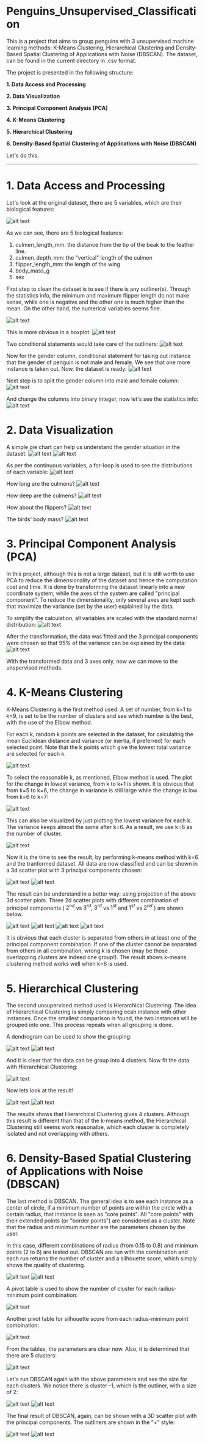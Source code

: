 # Penguins_Unsupervised_Classification

This is a project that aims to group penguins with 3 unsupervised machine learning methods: K-Means Clustering, Hierarchical Clustering and Density-Based Spatial Clustering of Applications with Noise (DBSCAN). The dataset, can be found in the current directory in .csv format.

The project is presented in the following structure:

**1. Data Access and Processing**

**2. Data Visualization**
   
**3. Principal Component Analysis (PCA)**
   
**4. K-Means Clustering**   

**5. Hierarchical Clustering**   

**6. Density-Based Spatial Clustering of Applications with Noise (DBSCAN)**




Let's do this.
*****************************************************************************************************************
# 1. Data Access and Processing

Let's look at the original dataset, there are 5 variables, which are their biological features:

![alt text](images/a1.jpg)

As we can see, there are 5 biological features:

1. culmen_length_mm: the distance from the tip of the beak to the feather line.
2. culmen_depth_mm: the "vertical" length of the culmen
3. flipper_length_mm: the length of the wing
4. body_mass_g
5. sex
 

First step to clean the dataset is to see if there is any outliner(s). Through the statistics info, the minimum and maximum flipper length do not make sense, while one is negative and the other one is much higher than the mean. On the other hand, the numerical variables seems fine.

![alt text](images/a2.jpg)

This is more obvious in a boxplot:
![alt text](images/boxplot.jpg)

Two conditional statements would take care of the outliners:
![alt text](images/a3.jpg)

Now for the gender column, conditional statement for taking out instance that the gender of penguin is not male and female. We see that one more instance is taken out. Now, the dataset is ready:
![alt text](images/a4.jpg)

Next step is to split the gender column into male and female column:
![alt text](images/a5.jpg)

And change the columns into binary integer, now let's see the statistics info:
![alt text](images/a6.jpg)

# 2. Data Visualization

A simple pie chart can help us understand the gender situation in the dataset:
![alt text](images/b1.jpg)
![alt text](images/gender.jpg)

As per the continuous variables, a for-loop is used to see the distributions of each variable:
![alt text](images/b2.jpg)

How long are the culmens?
![alt text](images/culmen_length_mm.jpg)

How deep are the culmens?
![alt text](images/culmen_depth_mm.jpg)

How about the flippers?
![alt text](images/flipper_length_mm.jpg)

The birds' body mass?
![alt text](images/body_mass_g.jpg)

# 3. Principal Component Analysis (PCA)

In this project, although this is not a large dataset, but it is still worth to use PCA to reduce the dimensionality of the dataset and hence the computation cost and time. It is done by transforming the dataset linearly into a new coordinate system, while the axes of the system are called "principal component". To reduce the dimensionality, only several axes are kept such that maximize the variance (set by the user) explained by the data.

To simplify the calculation, all variables are scaled with the standard normal distribution:
![alt text](images/c1.jpg)

After the transformation, the data was fitted and the 3 principal components were chosen so that 95% of the variance can be explained by the data:
![alt text](images/c2.jpg)

With the transformed data and 3 axes only, now we can move to the unspervised methods.

# 4. K-Means Clustering

K-Means Clustering is the first method used. A set of number, from k=1 to k=9, is set to be the number of clusters and see which number is the best, with the use of the Elbow method.

For each k, random k points are selected in the dataset, for calculating the mean Euclidean distance and variance (or inertia, if preferred) for each selected point. Note that the k points which give the lowest total variance are selected for each k.

![alt text](images/d1.jpg)

To select the reasonable k, as mentioned, Elbow method is used. The plot for the change in lowest variance, from k to k+1 is shown. It is obvious that from k=5 to k=6, the change in variance is still large while the change is low from k=6 to k=7:

![alt text](images/Change_in_Inertia.jpg)

This can also be visualized by just plotting the lowest variance for each k. The variance keeps almost the same after k=6. As a result, we use k=6 as the number of cluster.

![alt text](images/Interia_Trend.jpg)

Now it is the time to see the result, by performing k-means method with k=6 and the tranformed dataset. All data are now classified and can be shown in a 3d scatter plot with 3 principal components chosen:

![alt text](images/d2.jpg)
![alt text](images/3d_kmean.jpg)

The result can be understand in a better way: using projection of the above 3d scatter plots. Three 2d scatter plots with different combination of principal components ( $2^{nd}$ vs $3^{rd}$, $3^{rd}$ vs $1^{st}$ and $1^{st}$ vs $2^{nd}$ ) are shown below.

![alt text](images/d3.jpg)
![alt text](images/2_vs_3_PCproj.jpg)
![alt text](images/3_vs_1_PCproj.jpg)
![alt text](images/1_vs_2_PCproj.jpg)

It is obvious that each cluster is separated from others in at least one of the principal component combination. If one of the cluster cannot be separated from others in all combination, wrong k is chosen (may be those overlapping clusters are indeed one group!). The result shows k-means clustering method works well when k=6 is used.

# 5. Hierarchical Clustering

The second unsupervised method used is Hierarchical Clustering. The idea of Hierarchical Clustering is simply comparing ecah instance with other instances. Once the smallest comparison is found, the two instances will be grouped into one. This process repeats when all grouping is done.

A dendrogram can be used to show the grouping:

![alt text](images/e1.jpg)
![alt text](images/den.jpg)

And it is clear that the data can be group into 4 clusters. Now fit the data with Hierarchical Clustering:

![alt text](images/e2.jpg)

Now lets look at the result!

![alt text](images/e3.jpg)
![alt text](images/hc.jpg)

The results shows that Hierarchical Clustering gives 4 clusters. Although this result is different than that of the k-means method, the Hierarchical Clustering still seems work reasonalbe, which each cluster is completely isolated and not overlapping with others.

# 6. Density-Based Spatial Clustering of Applications with Noise (DBSCAN)

The last method is DBSCAN. The general idea is to see each instance as a center of circle, if a minimum number of points are within the circle with a certain radius, that instance is seen as "core points". All "core points" with their extended points (or "border points") are considered as a cluster. Note that the radius and minimum number are the parameters chosen by the user.

In this case, different combinations of radius (from 0.15 to 0.8) and minimum points (2 to 6) are tested out. DBSCAN are run with the combination and each run returns the number of cluster and a silhouette score, which simply shows the quality of clustering. 

![alt text](images/f1.jpg)
![alt text](images/f2.jpg)

A pivot table is used to show the number of cluster for each radius-minimum point combination:

![alt text](images/N_clusters_DBSCAN.jpg)

Another pivot table for silhouette score from each radius-minimum point combination:

![alt text](images/Sil_score_DBSCAN.jpg)

From the tables, the parameters are clear now. Also, it is determined that there are 5 clusters:

![alt text](images/f3.jpg)

Let's run DBSCAN again with the above parameters and see the size for each clusters. We notice there is cluster -1, which is the outliner, with a size of 2:

![alt text](images/f4.jpg)
![alt text](images/f5.jpg)

The final result of DBSCAN, again, can be shown with a 3D scatter plot with the principal components. The outliners are shown in the "+" style:

![alt text](images/f6.jpg)
![alt text](images/DBSCAN.jpg)
